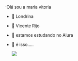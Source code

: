 -Olá sou a maria vitoria
- 🔭 Londrina
- 🌱 Vicente Rijo
- 👯 estamos estudando no Alura
- 🤔 é isso.....

  ![](https://media.tenor.com/7Ypq9_9najcAAAAd/thumbs-up-double-thumbs-up.gif)
